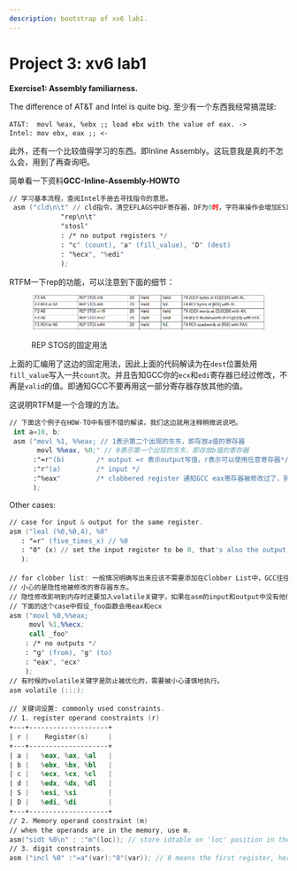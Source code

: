 ```yaml
---
description: bootstrap of xv6 lab1.
---
```


# Project 3: xv6 lab1

**Exercise1: Assembly familiarness.**

The difference of AT\&T and Intel is quite big. 至少有一个东西我经常搞混球:

```
AT&T:  movl %eax, %ebx ;; load ebx with the value of eax. ->
Intel: mov ebx, eax ;; <-
```

此外，还有一个比较值得学习的东西。即Inline Assembly。这玩意我是真的不怎么会，用到了再查询吧。

简单看一下资料**GCC-Inline-Assembly-HOWTO**

```nasm
// 学习基本流程，查阅Intel手册去寻找指令的意思。
 asm ("cld\n\t" // cld指令，清空EFLAGS中DF寄存器，DF为0时，字符串操作会增加ESI或EDI的值
             "rep\n\t"
             "stosl"
             : /* no output registers */
             : "c" (count), "a" (fill_value), "D" (dest)
             : "%ecx", "%edi" 
             );
```

RTFM一下rep的功能，可以注意到下面的细节：

<figure><img src="../.gitbook/assets/Screenshot 2023-03-11 192842.png" alt=""><figcaption><p>REP STOS的固定用法</p></figcaption></figure>

上面的汇编用了这边的固定用法，因此上面的代码解读为在`dest`位置处用`fill_value`写入一共`count`次。并且告知GCC你的`ecx`和`edi`寄存器已经过修改，不再是`valid`的值。即通知GCC不要再用这一部分寄存器存放其他的值。

这说明RTFM是一个合理的方法。

```nasm
// 下面这个例子在HOW-TO中有很不错的解读，我们这边就用注释稍微说说吧。
 int a=10, b;
 asm ("movl %1, %%eax; // 1表示第二个出现的东东，即存放a值的寄存器
       movl %%eax, %0;" // 0表示第一个出现的东东，即存放b值的寄存器
      :"=r"(b)        /* output =r 表示output写值，r表示可以使用任意寄存器*/
      :"r"(a)         /* input */
      :"%eax"         /* clobbered register 通知GCC eax寄存器被修改过了，别塞其他的东西给他*/
      );    
```

Other cases:

```nasm
// case for input & output for the same register.
asm ("leal (%0,%0,4), %0"
   : "=r" (five_times_x) // %0
   : "0" (x) // set the input register to be 0, that's also the output register.
   );
   
// for clobber list: 一般情况明确写出来应该不需要添加在Clobber List中，GCC往往知道，主要
// 小心的是隐性地被修改的寄存器东东。
// 隐性修改影响到内存时还要加入volatile关键字，如果在asm的input和output中没有他们的话。
// 下面的这个case中假设_foo函数会用eax和ecx 
asm ("movl %0,%%eax;
     movl %1,%%ecx;
     call _foo"
    : /* no outputs */
    : "g" (from), "g" (to)
    : "eax", "ecx"
    );
// 有时候的volatile关键字是防止被优化的，需要被小心谨慎地执行。
asm volatile (:::);

// 关键词设置: commonly used constraints.
// 1. register operand constraints (r)
+---+--------------------+
| r |    Register(s)     |
+---+--------------------+
| a |   %eax, %ax, %al   |
| b |   %ebx, %bx, %bl   |
| c |   %ecx, %cx, %cl   |
| d |   %edx, %dx, %dl   |
| S |   %esi, %si        |
| D |   %edi, %di        |
+---+--------------------+
// 2. Memory operand constraint (m)
// when the operands are in the memory, use m.
asm("sidt %0\n" : :"m"(loc)); // store idtable on 'loc' position in the memory.
// 3. digit constraints.
asm ("incl %0" :"=a"(var):"0"(var)); // 0 means the first register, here is eax.

```

